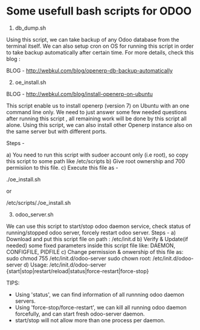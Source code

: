 # Some usefull bash scripts for ODOO

1) db_dump.sh

Using this script, we can take backup of any Odoo database from the terminal itself. We can also setup cron on OS for running this script in order to take backup automatically after certain time.
For more details, check this blog :

BLOG - http://webkul.com/blog/openerp-db-backup-automatically

2) oe_install.sh

BLOG - http://webkul.com/blog/install-openerp-on-ubuntu

This script enable us to install openerp (version 7) on Ubuntu with an one command line only. We need to just answer some few needed questions after running this script , all remaining work will be done by this script all alone.
Using this script, we can also install other Openerp instance also on the same server but with different ports.

Steps -

a) You need to run this script with sudoer account only (i.e root), so copy this script to some path like /etc/scripts
b) Give root ownership and 700 permisiion to this file.
c) Execute this file as -

./oe_install.sh 

or

/etc/scripts/./oe_install.sh

3) odoo_server.sh

We can use this script to start/stop odoo daemon service, check status of running/stopped odoo server, forcely restart odoo server.
Steps -
a) Download and put this script file on path : /etc/init.d
b) Verify & Update(if needed) some fixed parameters inside this script file like: DAEMON, CONFIGFILE, PIDFILE
c) Change permission & onwership of this file as:
sudo chmod 755 /etc/init.d/odoo-server
sudo chown root: /etc/init.d/odoo-server
d) Usage: /etc/init.d/odoo-server {start|stop|restart/reload|status|force-restart|force-stop}

TIPS: 
- Using 'status', we can find information of all runnning odoo daemon servers.
- Using 'force-stop/force-restart', we can kill all running odoo daemon forcefully, and can start fresh odoo-server daemon.
- start/stop will not allow more than one process per daemon.
